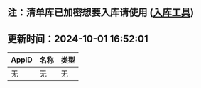 ## 注：清单库已加密想要入库请使用 ([入库工具](https://github.com/BlankTMing/ManifestAutoUpdate/releases))

## 更新时间：2024-10-01 16:52:01
| AppID | 名称 | 类型  |
| :-------------------- | :----------------------------- | :----------- |
| 无 | 无 | 无 |
